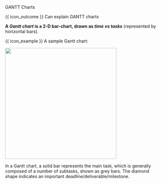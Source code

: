 <span id="title">GANTT Charts</span>

<span id="prereqs"></span>

<span id="outcomes">{{ icon_outcome }} Can explain GANTT charts</span>

<div id="body">

**A _Gantt chart_ is a 2-D bar-chart, drawn as _time vs tasks_** (represented by horizontal bars).

<tip-box>

{{ icon_example }} A sample Gantt chart:

<img src="{{baseUrl}}/projectPlanning/ganttCharts/images/gantt.png" height="360" />
<p/>

</tip-box>

In a Gantt chart, a solid bar represents the main task, which is generally composed of a number of subtasks, shown as grey bars. The diamond shape indicates an important deadline/deliverable/milestone.

</div>

<div id="extras">
</div>